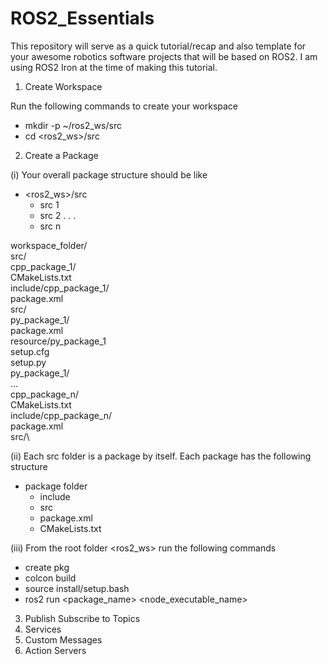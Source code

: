 # ROS2_Essentials


This repository will serve as a quick tutorial/recap and also template for your awesome robotics software projects that will be based on ROS2. I am using ROS2 Iron at the time of making this tutorial.


1. Create Workspace

Run the following commands to create your workspace
- mkdir -p ~/ros2_ws/src
- cd <ros2_ws>/src


2. Create a Package

(i) Your overall package structure should be like
  - <ros2_ws>/src
      - src 1
      - src 2
      .
      .
      .
      - src n

  workspace_folder/\
      src/\
        cpp_package_1/\
            CMakeLists.txt\
            include/cpp_package_1/\
            package.xml\
            src/\
        py_package_1/\
            package.xml\
            resource/py_package_1\
            setup.cfg\
            setup.py\
            py_package_1/\
        ...\
        cpp_package_n/\
            CMakeLists.txt\
            include/cpp_package_n/\
            package.xml\
            src/\

(ii) Each src folder is a package by itself. Each package has the following structure
  - package folder
    - include
    - src
    - package.xml
    - CMakeLists.txt


(iii) From the root folder <ros2_ws> run the following commands
- create pkg
- colcon build
- source install/setup.bash
- ros2 run <package_name> <node_executable_name>


3. Publish Subscribe to Topics
4. Services
5. Custom Messages
6. Action Servers
